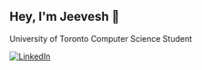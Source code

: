 ## Hey, I'm Jeevesh 👋
University of Toronto Computer Science Student

[![LinkedIn](https://img.shields.io/badge/LinkedIn-black?logo=linkedin&logoColor=white&style=flat-square)](https://www.linkedin.com/in/jeevesh0126)
<!--
**jfishB/jfishB** is a ✨ _special_ ✨ repository because its `README.md` (this file) appears on your GitHub profile.

Here are some ideas to get you started:

- 🔭 I’m currently working on ...
- 🌱 I’m currently learning ...
- 👯 I’m looking to collaborate on ...
- 🤔 I’m looking for help with ...
- 💬 Ask me about ...
- 📫 How to reach me: ...
- 😄 Pronouns: ...
- ⚡ Fun fact: ...
-->
